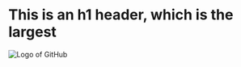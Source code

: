 # This is an h1 header, which is the largest

![Logo of GitHub](https://i.postimg.cc/J4Nsb2PW/github.png)
